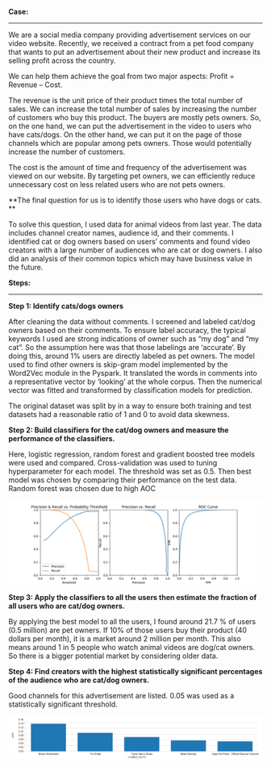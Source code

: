 **Case:** 

---

We are a social media company providing advertisement services on our video website. Recently, we received a contract from a pet food company that wants to put an advertisement about their new product and increase its selling profit across the country. 
 
We can help them achieve the goal from two major aspects:  Profit = Revenue – Cost.

The revenue is the unit price of their product times the total number of sales. We can increase the total number of sales by increasing the number of customers who buy this product. The buyers are mostly pets owners. So, on the one hand, we can put the advertisement in the video to users who have cats/dogs. On the other hand, we can put it on the page of those channels which are popular among pets owners. Those would potentially increase the number of customers. 

The cost is the amount of time and frequency of the advertisement was viewed on our website. By targeting pet owners, we can efficiently reduce unnecessary cost on less related users who are not pets owners. 

**The final question for us is to identify those users who have dogs or cats. **

To solve this question, I used data for animal videos from last year. The data includes channel creator names, audience id, and their comments. I identified cat or dog owners based on users’ comments and found video creators with a large number of audiences who are cat or dog owners. I also did an analysis of their common topics which may have business value in the future.

**Steps:**

---

**Step 1: Identify cats/dogs owners**

After cleaning the data without comments. I screened and labeled cat/dog owners based on their comments.  To ensure label accuracy, the typical keywords I used are strong indications of owner such as “my dog” and “my cat”. So the assumption here was that those labelings are ‘accurate’. By doing this, around 1% users are directly labeled as pet owners. 
The model used to find other owners is skip-gram model implemented by the Word2Vec module in the Pyspark. It translated the words in comments into a representative vector by ‘looking’ at the whole corpus. Then the numerical vector was fitted and transformed by classification models for prediction.

The original dataset was split by in a way to ensure both training and test datasets had a reasonable ratio of  1 and 0 to avoid data skewness.

**Step 2: Build classifiers for the cat/dog owners and measure the performance of the classifiers.**

Here, logistic regression, random forest and gradient boosted tree models were used and compared. Cross-validation was used to tuning hyperparameter for each model. The threshold was set as 0.5. Then best model was chosen by comparing their performance on the test data. Random forest was chosen due to high AOC 


![figures](https://github.com/RuiyunHuang/Video_Comments_Analysis/blob/master/figures/evaluation.png)


**Step 3: Apply the classifiers to all the users then estimate the fraction of all users who are cat/dog owners.**

By applying the best model to all the users, I found around 21.7 % of users (0.5 million) are pet owners. If 10% of those users buy their product (40 dollars per month), it is a market around 2 million per month.  This also means around 1 in 5 people who watch animal videos are dog/cat owners. So there is a bigger potential market by considering older data.

**Step 4: Find creators with the highest statistically significant percentages of the audience who are cat/dog owners.**

Good channels for this advertisement are listed. 0.05 was used as a statistically significant threshold.

![figures](https://github.com/RuiyunHuang/Video_Comments_Analysis/blob/master/figures/creators.png)
 
